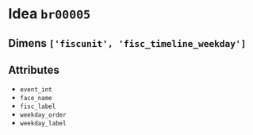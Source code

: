 # Idea `br00005`

## Dimens `['fiscunit', 'fisc_timeline_weekday']`

## Attributes
- `event_int`
- `face_name`
- `fisc_label`
- `weekday_order`
- `weekday_label`
